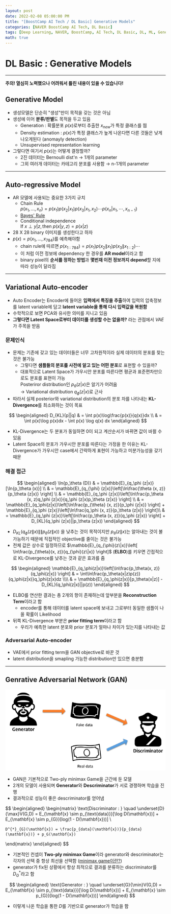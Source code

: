 ```yaml
---
layout: post
date: 2022-02-08 05:00:00 PM
title: "[BoostCamp AI Tech / DL Basic] Generative Models"
categories: [NAVER BoostCamp AI Tech, DL Basic]
tags: [Deep Learning, NAVER, BoostCamp, AI Tech, DL Basic, DL, ML, Generative Model]
math: true
---
```

# DL Basic : Generative Models

---

**주의! 열심히 노력했으나 어려워서 틀린 내용이 있을 수 있습니다!**

## Generative Model

- 생성모델은 단순히 "생성"만이 목적을 갖는 것은 아님
- 생성에 이어 **분류/판별**도 목적을 두고 있음
  - Generation : 확률분포 $p(x)$로부터 추출한 $x_{new}$가 특정 클래스를 띔
  - Density estimation : $p(x)$가 특정 클래스가 높게 나온다면 다른 것들은 낮게 나오게된다 (anomayly detection)
  - Unsupervised representation learning
- 그렇다면 여기서 $p(x)$는 어떻게 결정할까?
  - 2진 데이터는 Bernoulli dist'n $\rightarrow$ 1개의 parameter
  - 그외 여러개 데이터는 카테고리 분포를 사용함 $\rightarrow$ n-1개의 parameter

---

## Auto-regressive Model

- AR 모델에 사용되는 중요한 3가지 규치
  - Chain Rule  
    $p(x_1, ..., x_n) = p(x_1)p(x_2|x_1)p(x_3|x_1,x_2)\cdots p(x_n|x_1,\cdots ,x_{n-1})$
  - [Bayes' Rule](https://cow-coding.github.io/posts/day4_3_bayesian/#베이즈-정리)
  - Conditional independence  
    $\text{If } x \perp y | z, \text{then } p(x|y,z) = p(x|z)$
- 28 X 28 binary 이미지를 생성한다고 하자
- $p(x) = p(x_1, ..., x_{784})$를 예측해야함
  - chain rule에 따르면 $p(x_{1:784}) = p(x_1)p(x_2\|x_1)p(x_3\|x_{1:2})\cdots$
  - 이 처럼 이전 정보에 dependency 한 경우를 **AR model**이라고 함
  - binary pixel의 **순서를 정하는 방법**과 **몇번재 이전 정보까지 depend**할 지에 따라 성능이 달라짐
  
---

## Variational Auto-encoder

- Auto Encoder는 Encoder에 들어온 **입력에서 특징을 추출**하여 입력의 압축정보를 latent variable에 담고 **latent variable을 통해 다시 입력값을 복원함**
- 수학적으로 보면 PCA와 유사한 의미를 지니고 있음
- **그렇다면 Latent Space로부터 데이터를 생성할 수는 없을까?** 라는 관점에서 *VAE*가 주목을 받음

### 문제인식

- 문제는 기존에 갖고 있는 데이터들은 너무 고차원적이라 실제 데이터의 분포를 찾는 것은 불가능
  - 그렇다면 **샘플들의 분포를 사전에 알고 있는 어떤 분포**로 표현할 수 있을까?
  - 대표적으로 Latent Space가 가우시안 분포를 따른다면 평균과 표준편차만으로도 분포를 표현이 가능  
  Posteriror distribution인 $p_{\theta}(z|x)$은 알기가 어려움  
  $\rightarrow$ Variational distribution $q_\phi(z|x)$로 근사
- 따라서 실제 posterior와 variational distribution의 분포 차를 나타내는 **KL-Divergence**를 최소화하는 것이 목표

$$
\begin{aligned}
    D_{KL}(p||q) & = \int p(x)\log\frac{p(x)}{q(x)}dx \\
    & = \int p(x)\log p(x)dx - \int p(x) \log q(x) dx
\end{aligned}
$$

- KL-Divergence는 두 분포가 동일하면 0이 되고 계산순서가 바뀌면 값이 바뀔 수 있음
- Latent Space의 분포가 가우시안 분포를 따른다는 가정을 한 이유는 KL-Divergence가 가우시안 case에서 간략하게 표현이 가능하고 미분가능성을 갖기 때문

### 해결 접근

$$
\begin{aligned}
    \ln{p_\theta (D)} & = \mathbb{E}_{q_\phi (z|x)}[\ln{p_\theta (x)}] \\
    & = \mathbb{E}_{q_{\phi} (z|x)}\left[\ln\frac{\theta (x, z)}{p_\theta (z|x)} \right]  \\
    & = \mathbb{E}_{q_\phi (z|x)}\left[\ln\frac{p_\theta (x, z)q_\phi (z|x)}{q_\phi (z|x)p_\theta (z|x)} \right] \\
    & = \mathbb{E}_{q_\phi(z|x)}\left[\ln\frac{p_{\theta} (x, z)}{p_\phi (z|x)} \right] + \mathbb{E}_{q_\phi (z|x)}\left[\ln\frac{q_\phi (x, z)}{p_\theta (z|x)} \right]\\
    & = \mathbb{E}_{q_\phi (z|x)}\left[\ln\frac{p_\theta (x, z)}{q_\phi (z|x)} \right] + D_{KL}(q_\phi (z|x)||p_\theta (z|x))
\end{aligned}
$$

- $D_{KL}(q_\phi(z\|x)\|\|p_\theta(z\|x))$ 을 낮추는 것이 목적이지만 $p_\theta(z\|x)$는 알아내는 것이 불가능하기 때문에 직접적인 objective를 줄이는 것은 불가능
- 전체 값은 상수로 일정하므로 $\mathbb{E}_{q_{\phi}(z\|x)}\left[ \ln\frac{p_{\theta}(x, z)}{q_{\phi}(z\|x)} \right]$ (**ELBO**)를 키우면 간접적으로 KL-Divergence를 낮추는 것과 같은 효과를 줌

$$
\begin{aligned}
    \mathbb{E}_{q_\phi(z|x)}\left[\ln\frac{p_\theta(x, z)}{q_\phi(z|x)} \right] & = \int\ln\frac{p_\theta(x|z)p(z)}{q_\phi(z|x)}q_\phi(z|x)dz \\\\
    & = \mathbb{E}_{q_\phi(z|x)}[p_\theta(x|z)] - D_{KL}(q_\phi(z|x)||p(z))
\end{aligned}
$$

- ELBO를 연산한 결과는 총 2개의 항이 존재하는데 앞부분을 **Reconstruction Term**이라고 함
  - encoder를 통해 데이터를 latent space에 보내고 그로부터 동일한 샘플이 나올 확률이 Likelihood
- 뒤쪽 KL-Divergence 부분은 **prior fitting term**이라고 함
  - 우리가 예측한 latent 분포와 prior 분포가 얼마나 차이가 있는지를 나타내는 값

### Adversarial Auto-encoder

- VAE에서 prior fitting term을 GAN objective로 바꾼 것
- latent distribution을 smapling 가능한 distribution만 있으면 충분함

---

## Genrative Adversarial Network (GAN)

![](/image/boostcamp/dlbasic/cnn/gan.png)

- GAN은 기본적으로 Two-ply minimax Game을 근간에 둔 모델
- 2개의 모델이 사용되며 **Generator**와 **Descriminator**가 서로 경쟁하며 학습을 진행
- 결과적으로 성능이 좋은 descriminator를 얻어냄

$$
\begin{aligned}
\begin{matrix}
    \text{Discriminator : } \quad
    \underset{D}{\max}V(G,D) = E_{\mathbf{x} \sim p_{\text{data}}}[\log D(\mathbf{x})] + E_{\mathbf{x} \sim p_{G}}[log(1 - D(\mathbf{x}))] \\

    D^{*}_{G}(\mathbf{x}) = \frac{p_{data}(\mathbf{x})}{p_{data}(\mathbf{x})} + p_G(\mathbf{x})
\end{matrix}
\end{aligned}
$$

- 기본적인 컨셉이 **Two-ply minimax Game**이라 generator와 descriminator는 각자의 선택 중 항상 최선을 선택함 ([minimax game이란?](https://www.youtube.com/watch?v=STjW3eH0Cik&t=2s))
- generator가 fix된 상황에서 항상 최적으로 결과를 분류하는 discriminator를 $D^{*}_{G}$라고 함

$$
\begin{aligned}
    \text{Generator : } \quad
    \underset{G}{\min}V(G,D) = E_{\mathbf{x} \sim p_{\text{data}}}[\log D(\mathbf{x})] + E_{\mathbf{x} \sim p_{G}}[log(1 - D(\mathbf{x}))]
\end{aligned}
$$    

- 이렇게 나온 학습을 통한 $D$를 기반으로 generator가 학습을 함